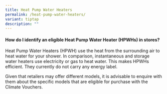 ```yaml
---
title: Heat Pump Water Heaters
permalink: /heat-pump-water-heaters/
variant: tiptap
description: ""
---
```

<h4><strong>How do I identify an eligible Heat Pump Water Heater (HPWHs) in stores?</strong></h4>
<p>Heat Pump Water Heaters (HPWH) use the heat from the surrounding air to
heat water for your shower. In comparison, instantaneous and storage water
heaters use electricity or gas to heat water. This makes HPWHs efficient.
They currently do not carry any energy label.</p>
<p>Given that retailers may offer different models, it is advisable to enquire
with them about the specific models that are eligible for purchase with
the Climate Vouchers.</p>